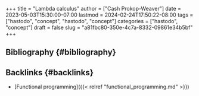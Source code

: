 +++
title = "Lambda calculus"
author = ["Cash Prokop-Weaver"]
date = 2023-05-03T15:30:00-07:00
lastmod = 2024-02-24T17:50:22-08:00
tags = ["hastodo", "concept", "hastodo", "concept"]
categories = ["hastodo", "concept"]
draft = false
slug = "a81fbc80-350e-4c7a-8332-09861e34b5bf"
+++

## Bibliography {#bibliography}

<style>.csl-entry{text-indent: -1.5em; margin-left: 1.5em;}</style><div class="csl-bib-body">
</div>


## Backlinks {#backlinks}

-   [Functional programming]({{< relref "functional_programming.md" >}})
